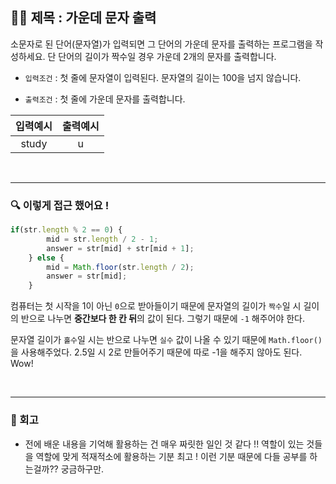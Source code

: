 ## ✍🏻 제목 : 가운데 문자 출력
소문자로 된 단어(문자열)가 입력되면 그 단어의 가운데 문자를 출력하는 프로그램을 작성하세요. 단 단어의 길이가 짝수일 경우 가운데 2개의 문자를 출력합니다.

- `입력조건` : 첫 줄에 문자열이 입력된다. 문자열의 길이는 100을 넘지 않습니다.

- `출력조건` : 첫 줄에 가운데 문자를 출력합니다.

|입력예시|출력예시|
|:------:|:----:|
|study|u|


</br>

---

### 🔍 이렇게 접근 했어요 !

```javascript
if(str.length % 2 == 0) {
        mid = str.length / 2 - 1;
        answer = str[mid] + str[mid + 1];
    } else {
        mid = Math.floor(str.length / 2);
        answer = str[mid];
    }
```
컴퓨터는 첫 시작을 1이 아닌 `0`으로 받아들이기 때문에 문자열의 길이가 `짝수`일 시 길이의 반으로 나누면 **중간보다 한 칸 뒤**의 값이 된다. 그렇기 때문에 `-1` 해주어야 한다. 

문자열 길이가 `홀수`일 시는 반으로 나누면 `실수` 값이 나올 수 있기 때문에 `Math.floor()`을 사용해주었다. 2.5일 시 2로 만들어주기 때문에 따로 -1을 해주지 않아도 된다. Wow!

</br>


---

### 🐾 회고
- 전에 배운 내용을 기억해 활용하는 건 매우 짜릿한 일인 것 같다 !! 역할이 있는 것들을 역할에 맞게 적재적소에 활용하는 기분 최고 ! 이런 기분 때문에 다들 공부를 하는걸까?? 궁금하구만.